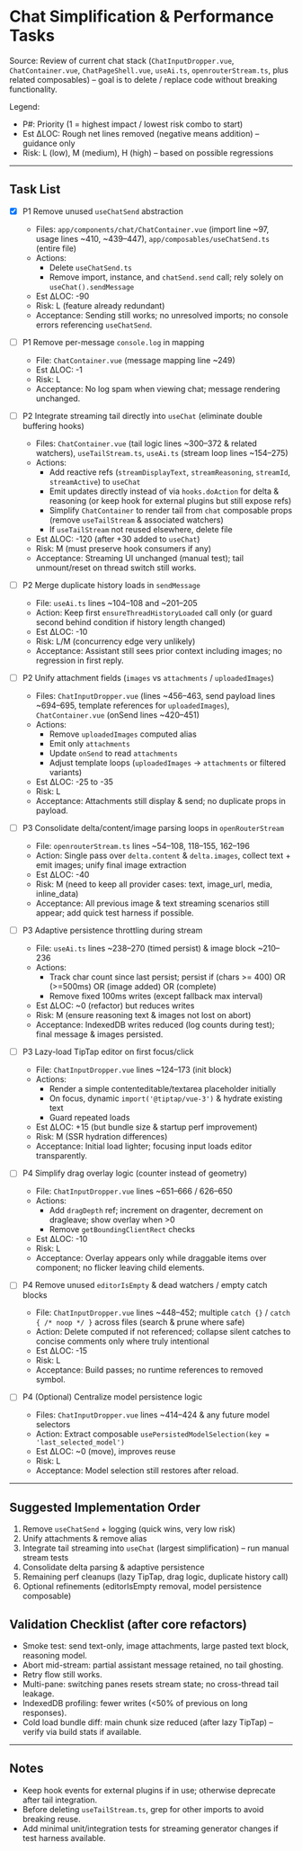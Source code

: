 # Chat Simplification & Performance Tasks

Source: Review of current chat stack (`ChatInputDropper.vue`, `ChatContainer.vue`, `ChatPageShell.vue`, `useAi.ts`, `openrouterStream.ts`, plus related composables) – goal is to delete / replace code without breaking functionality.

Legend:

-   P#: Priority (1 = highest impact / lowest risk combo to start)
-   Est ΔLOC: Rough net lines removed (negative means addition) – guidance only
-   Risk: L (low), M (medium), H (high) – based on possible regressions

---

## Task List

-   [x] P1 Remove unused `useChatSend` abstraction

    -   Files: `app/components/chat/ChatContainer.vue` (import line ~97, usage lines ~410, ~439–447), `app/composables/useChatSend.ts` (entire file)
    -   Actions:
        -   Delete `useChatSend.ts`
        -   Remove import, instance, and `chatSend.send` call; rely solely on `useChat().sendMessage`
    -   Est ΔLOC: -90
    -   Risk: L (feature already redundant)
    -   Acceptance: Sending still works; no unresolved imports; no console errors referencing `useChatSend`.

-   [ ] P1 Remove per-message `console.log` in mapping

    -   File: `ChatContainer.vue` (message mapping line ~249)
    -   Est ΔLOC: -1
    -   Risk: L
    -   Acceptance: No log spam when viewing chat; message rendering unchanged.

-   [ ] P2 Integrate streaming tail directly into `useChat` (eliminate double buffering hooks)

    -   Files: `ChatContainer.vue` (tail logic lines ~300–372 & related watchers), `useTailStream.ts`, `useAi.ts` (stream loop lines ~154–275)
    -   Actions:
        -   Add reactive refs (`streamDisplayText`, `streamReasoning`, `streamId`, `streamActive`) to `useChat`
        -   Emit updates directly instead of via `hooks.doAction` for delta & reasoning (or keep hook for external plugins but still expose refs)
        -   Simplify `ChatContainer` to render tail from `chat` composable props (remove `useTailStream` & associated watchers)
        -   If `useTailStream` not reused elsewhere, delete file
    -   Est ΔLOC: -120 (after +30 added to `useChat`)
    -   Risk: M (must preserve hook consumers if any)
    -   Acceptance: Streaming UI unchanged (manual test); tail unmount/reset on thread switch still works.

-   [ ] P2 Merge duplicate history loads in `sendMessage`

    -   File: `useAi.ts` lines ~104–108 and ~201–205
    -   Action: Keep first `ensureThreadHistoryLoaded` call only (or guard second behind condition if history length changed)
    -   Est ΔLOC: -10
    -   Risk: L/M (concurrency edge very unlikely)
    -   Acceptance: Assistant still sees prior context including images; no regression in first reply.

-   [ ] P2 Unify attachment fields (`images` vs `attachments` / `uploadedImages`)

    -   Files: `ChatInputDropper.vue` (lines ~456–463, send payload lines ~694–695, template references for `uploadedImages`), `ChatContainer.vue` (onSend lines ~420–451)
    -   Actions:
        -   Remove `uploadedImages` computed alias
        -   Emit only `attachments`
        -   Update `onSend` to read `attachments`
        -   Adjust template loops (`uploadedImages` -> `attachments` or filtered variants)
    -   Est ΔLOC: -25 to -35
    -   Risk: L
    -   Acceptance: Attachments still display & send; no duplicate props in payload.

-   [ ] P3 Consolidate delta/content/image parsing loops in `openRouterStream`

    -   File: `openrouterStream.ts` lines ~54–108, 118–155, 162–196
    -   Action: Single pass over `delta.content` & `delta.images`, collect text + emit images; unify final image extraction
    -   Est ΔLOC: -40
    -   Risk: M (need to keep all provider cases: text, image_url, media, inline_data)
    -   Acceptance: All previous image & text streaming scenarios still appear; add quick test harness if possible.

-   [ ] P3 Adaptive persistence throttling during stream

    -   File: `useAi.ts` lines ~238–270 (timed persist) & image block ~210–236
    -   Actions:
        -   Track char count since last persist; persist if (chars >= 400) OR (>=500ms) OR (image added) OR (complete)
        -   Remove fixed 100ms writes (except fallback max interval)
    -   Est ΔLOC: ~0 (refactor) but reduces writes
    -   Risk: M (ensure reasoning text & images not lost on abort)
    -   Acceptance: IndexedDB writes reduced (log counts during test); final message & images persisted.

-   [ ] P3 Lazy-load TipTap editor on first focus/click

    -   File: `ChatInputDropper.vue` lines ~124–173 (init block)
    -   Actions:
        -   Render a simple contenteditable/textarea placeholder initially
        -   On focus, dynamic `import('@tiptap/vue-3')` & hydrate existing text
        -   Guard repeated loads
    -   Est ΔLOC: +15 (but bundle size & startup perf improvement)
    -   Risk: M (SSR hydration differences)
    -   Acceptance: Initial load lighter; focusing input loads editor transparently.

-   [ ] P4 Simplify drag overlay logic (counter instead of geometry)

    -   File: `ChatInputDropper.vue` lines ~651–666 / 626–650
    -   Actions:
        -   Add `dragDepth` ref; increment on dragenter, decrement on dragleave; show overlay when >0
        -   Remove `getBoundingClientRect` checks
    -   Est ΔLOC: -10
    -   Risk: L
    -   Acceptance: Overlay appears only while draggable items over component; no flicker leaving child elements.

-   [ ] P4 Remove unused `editorIsEmpty` & dead watchers / empty catch blocks

    -   File: `ChatInputDropper.vue` lines ~448–452; multiple `catch {}` / `catch { /* noop */ }` across files (search & prune where safe)
    -   Action: Delete computed if not referenced; collapse silent catches to concise comments only where truly intentional
    -   Est ΔLOC: -15
    -   Risk: L
    -   Acceptance: Build passes; no runtime references to removed symbol.

-   [ ] P4 (Optional) Centralize model persistence logic
    -   Files: `ChatInputDropper.vue` lines ~414–424 & any future model selectors
    -   Action: Extract composable `usePersistedModelSelection(key = 'last_selected_model')`
    -   Est ΔLOC: ~0 (move), improves reuse
    -   Risk: L
    -   Acceptance: Model selection still restores after reload.

---

## Suggested Implementation Order

1. Remove `useChatSend` + logging (quick wins, very low risk)
2. Unify attachments & remove alias
3. Integrate tail streaming into `useChat` (largest simplification) – run manual stream tests
4. Consolidate delta parsing & adaptive persistence
5. Remaining perf cleanups (lazy TipTap, drag logic, duplicate history call)
6. Optional refinements (editorIsEmpty removal, model persistence composable)

## Validation Checklist (after core refactors)

-   Smoke test: send text-only, image attachments, large pasted text block, reasoning model.
-   Abort mid-stream: partial assistant message retained, no tail ghosting.
-   Retry flow still works.
-   Multi-pane: switching panes resets stream state; no cross-thread tail leakage.
-   IndexedDB profiling: fewer writes (<50% of previous on long responses).
-   Cold load bundle diff: main chunk size reduced (after lazy TipTap) – verify via build stats if available.

---

## Notes

-   Keep hook events for external plugins if in use; otherwise deprecate after tail integration.
-   Before deleting `useTailStream.ts`, grep for other imports to avoid breaking reuse.
-   Add minimal unit/integration tests for streaming generator changes if test harness available.
